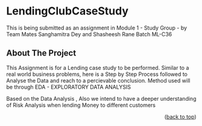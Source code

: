 # LendingClubCaseStudy
This is being submitted as an assignment in Module 1 - Study Group - by Team Mates Sanghamitra Dey and Shasheesh Rane
Batch ML-C36 


<!-- ABOUT THE PROJECT -->
## About The Project

This Assignment is for a Lending case study to be performed. Similar to a real world business problems, here is a Step by Step Process followed to Analyse the Data and reach to a percievable conclusion. Method used will be through EDA - EXPLORATORY DATA ANALYSIS

Based on the Data Analysis , Also we intend to have a deeper understanding of Risk Analysis when lending Money to different customers

<p align="right">(<a href="#top">back to top</a>)</p>

